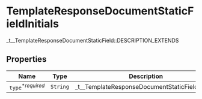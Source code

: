 

# TemplateResponseDocumentStaticFieldInitials

_t__TemplateResponseDocumentStaticField::DESCRIPTION_EXTENDS

## Properties

| Name | Type | Description | Notes |
|------------ | ------------- | ------------- | -------------|
| `type`<sup>*_required_</sup> | ```String``` |  _t__TemplateResponseDocumentStaticField::TYPE  |  |



